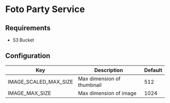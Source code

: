 # Foto Party Service

## Requirements
 - S3 Bucket

## Configuration
| Key                   | Description                | Default |
|-----------------------|----------------------------|---------|
| IMAGE_SCALED_MAX_SIZE | Max dimension of thumbnail | 512     |
| IMAGE_MAX_SIZE        | Max dimension of image     | 1024    |



